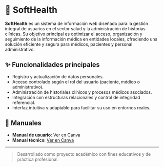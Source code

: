 # 🏥 SoftHealth

**SoftHealth** es un sistema de información web diseñado para la gestión integral de usuarios en el sector salud y la administración de historias clínicas. Su objetivo principal es optimizar el acceso, organización y seguimiento de la información médica en entidades locales, ofreciendo una solución eficiente y segura para médicos, pacientes y personal administrativo.

## ✨ Funcionalidades principales

- Registro y actualización de datos personales.
- Acceso controlado según el rol del usuario (paciente, médico o administrativo).
- Administración de historiales clínicos y procesos médicos asociados.
- Integración con estructuras relacionales y control de integridad referencial.
- Interfaz intuitiva y adaptable para facilitar su uso en entornos reales.

## 📘 Manuales

- **Manual de usuario**: [Ver en Canva](https://www.canva.com/design/DAGpcOvtEyA/2RRa7PIz42Knl4IQaVChmQ/edit)
- **Manual técnico**: [Ver en Canva](https://www.canva.com/design/DAGoGmvJWGs/pPrCgZZ2F1MrAmqeKgvAHg/edit)

---

> Desarrollado como proyecto académico con fines educativos y de práctica profesional.

